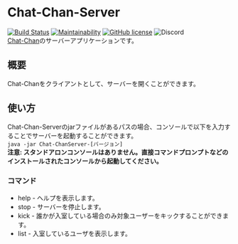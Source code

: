 # Chat-Chan-Server
[![Build Status](https://travis-ci.org/P2P-Develop/Chat-Chan-Server.svg?branch=master)](https://travis-ci.org/P2P-Develop/Chat-Chan-Server)
[![Maintainability](https://api.codeclimate.com/v1/badges/4258b60be9426b44079f/maintainability)](https://codeclimate.com/github/P2P-Develop/Chat-Chan-Server/maintainability)
[![GitHub license](https://img.shields.io/github/license/P2P-Develop/Chat-Chan-Server)](https://github.com/P2P-Develop/Chat-Chan-Server/blob/master/LICENSE)
![Discord](https://img.shields.io/discord/688033631834603581)  
[Chat-Chan](https://github.com/P2P-Develop/Chat-Chan)のサーバーアプリケーションです。
## 概要
Chat-Chanをクライアントとして、サーバーを開くことができます。  
## 使い方
Chat-Chan-Serverのjarファイルがあるパスの場合、コンソールで以下を入力することでサーバーを起動することができます。  
```java -jar Chat-ChanServer-[バージョン]```  
**注意: スタンドアロンコンソールはありません。直接コマンドプロンプトなどのインストールされたコンソールから起動してください。**
### コマンド
- help - ヘルプを表示します。
- stop - サーバーを停止します。
- kick - 誰かが入室している場合のみ対象ユーザーをキックすることができます。
- list - 入室しているユーザを表示します。
